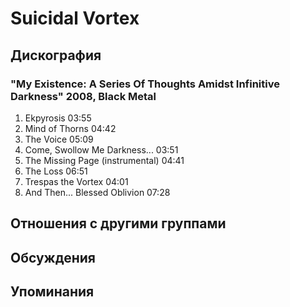 # Suicidal Vortex



## Дискография

### "My Existence: A Series Of Thoughts Amidst Infinitive Darkness" 2008, Black Metal

1. Ekpyrosis  03:55    
2. Mind of Thorns  04:42   
3. The Voice  05:09    
4. Come, Swollow Me Darkness...  03:51    
5. The Missing Page (instrumental)  04:41  
6. The Loss  06:51   
7. Trespas the Vortex  04:01  
8. And Then... Blessed Oblivion  07:28 


## Отношения с другими группами


## Обсуждения


## Упоминания

